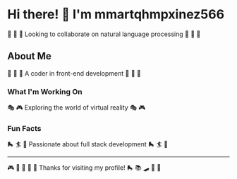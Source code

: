 # Hi there! 👋 I'm mmartqhmpxinez566

🥋 🏏 🌈 Looking to collaborate on natural language processing 🥋 🏏 🌈

## About Me
🎾 🥁 🎽 A coder in front-end development 🎾 🥁 🎽

### What I'm Working On
🎭 🎮 Exploring the world of virtual reality 🎭 🎮

### Fun Facts
🛼 🏄 🏓 Passionate about full stack development 🛼 🏄 🏓

---
🎮 🎷 🌈 🏒 🛶 Thanks for visiting my profile! 🛼 📚 🛹 🏏 🎹
